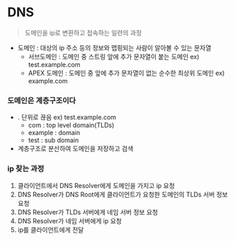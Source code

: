 # DNS
> 도메인을 ip로 변환하고 접속하는 일련의 과정

- 도메인 : 대상의 ip 주소 등의 정보와 맵핑되는 사람이 알아볼 수 있는 문자열
  - 서브도메인 : 도메인 중 스트링 앞에 추가 문자열이 붙는 도메인 ex) test.example.com
  - APEX 도메인 : 도메인 중 앞에 추가 문자열이 없는 순수한 최상위 도메인 ex) example.com

### 도메인은 계층구조이다

- . 단위로 끊음
ex) test.example.com
  - com : top level domain(TLDs)
  - example : domain
  - test : sub domain
- 계층구조로 분산하여 도메인을 저장하고 검색

### ip 찾는 과정

1. 클라이언트에서 DNS Resolver에게 도메인을 가지고 ip 요청
2. DNS Resolver가 DNS Root에게 클라이언트가 요청한 도메인의 TLDs 서버 정보 요청 
3. DNS Resolver가 TLDs 서버에게 네임 서버 정보 요청
4. DNS Resolver가 네임 서버에게 ip 요청
5. ip를 클라이언트에게 전달
